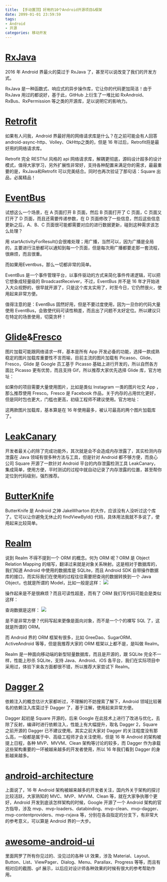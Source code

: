 ```yaml
---
title: 【手动置顶】好用的10个Android开源项目&框架
date: 2099-01-01 23:59:59
tags: 
- Android
- 开源
categories: 移动开发
---
```


# [RxJava](https://github.com/ReactiveX/RxJava)

2016 年 Android 界最火的莫过于 RxJava 了，甚至可以说改变了我们的开发方式。

RxJava 是一种函数式、响应式的异步操作库，它让你的代码更加简洁！由于 RxJava 用过的都说好，基于此，GitHub 上衍生了一堆比如 RxAndroid、RxBus、RxPermission 等之类的开源库，足以说明它的影响力。

# [Retrofit](https://github.com/square/retrofit)

如果有人问我，Android 界最好用的网络请求库是什么？在之前可能会有人回答 android-async-http、Volley、OkHttp之类的，但是 16 年过后，Retrofit将是最好用的网络请求库。

Retrofit 完全 RESTful 风格的 api 网络请求库，解耦更彻底，源码设计超多的设计模式，值得大家学习，另外扩展性非常好，支持各种配置来满足你的需求，最最重要的是，RxJava和Retrofit 可以完美结合。同时也再次验证了那句话：Square 出品，必属精品！

# [EventBus](https://github.com/greenrobot/EventBus)

试想这么一个场景，在 A 页面打开 B 页面，然后 B 页面打开了 C 页面，C 页面又打开了 D 页面，而且还需要传递参数，在 D 页面修改了一些信息，然后这些信息更新之后，A、B、C 页面很可能都需要对应的进行数据更新，碰到这种需求该怎么处理？

用 startActivityForResult()会很难处理；用广播，当然可以，因为广播是全局的，主要进行注册都可以通知到每一个页面，但是每次用广播都要走那一套流程，很麻烦，而且很重。

而如果用Eventbus，那么一切都非常的简单。

EventBus 是一个事件管理平台，以事件驱动的方式来简化事件传递逻辑，可以把它想象成轻量级的 BroadcastReceiver，不过，EventBus 并不是 16 年才开始进入大众视野的，很早就开源了，只是这个库太实用了，时至今日，它仍然很火，使用起来非常方便。

值得注意的是：EventBus 固然好用，但是不要过度使用，因为一旦你的代码大量使用 EventBus，会致使代码可读性稍差，而且出了问题不太好定位。所以建议只在特定的场景使用，切莫贪杯！

# [Glide](https://github.com/bumptech/glide)&[Fresco](https://github.com/facebook/fresco)

图片加载可能跟网络请求一样，基本是所有 App 开发必备的功能，选择一款成熟稳定的图片加载库重要性不言而喻，目前主流的图片加载有 Picasso、Glide、Fresco，Glide 是 Google 员工基于 Picasso 基础上进行开发的，所以自然各方面比 Picasso 更有优势，而且支持 Gif，所以推荐大家优先选择 Glide 库，官方地址：

如果你的项目需要大量使用图片，比如是类似 Instagram 一类的图片社交 App ，那么推荐使用 Fresco。Fresco 是 Facebook 作品，关于内存的占用优化更好，但是同时包也更大，门槛也更高，初级工程师不建议使用。官方地址：

这两款图片加载库，基本算是在 16 年使用最多，被认可最高的两个图片加载库了。

# [LeakCanary](https://github.com/square/leakcanary)

开发者最关心的除了完成功能外，其次就是会不会造成内存泄露了，其实检测内存泄露在 Java 领域有很多种方法与工具，但是针对 Android 都不够方便，而良心公司 Square 开源了一款针对 Android 平台的内存泄露检测工具 LeakCanary，集成简单，使用方便，平时测试的过程中就自动记录了内存泄露的位置，甚至帮你定位到代码级别，强烈推荐。

# [ButterKnife](https://github.com/JakeWharton/butterknife)

ButterKnife 是 Android 之神 JakeWharton 的大作，应该没有人没听过这个库了。它可以让你避免无休止的 findViewById() 代码，具体用法我就不多说了，使用起来比较简单。

# [Realm](https://realm.io/)

说到 Realm 不得不提到一个 ORM 的概念。何为 ORM 呢？ORM 是 Object Relation Mapping 的缩写，翻译过来就是对象关系映射。这是相对于数据库的，我们知道 Android 中使用的数据库是 SQLite，而且 Android SDK 自带操作数据库的接口，而实际我们在使用的过程往往需要把查询的数据转换到一个 Java Object，也就是所谓的 Model，比如一般是这样：
![](http://odudmq0qg.bkt.clouddn.com/opensource_01.png)

操作起来是不是很麻烦？而且可读性超差，而有了 ORM 我们写代码可能会是类似这样：

查询数据是这样：
![](http://odudmq0qg.bkt.clouddn.com/opensource_02.png)

是不是非常方便？代码写起来更像是面向对象，而不是一个个的裸写 SQL 了，这就是所谓的 ORM。

而 Android 界的 ORM 框架有很多，比如 GreeDao、SugarORM、ActiveAndroid 等等，但是我推荐大家的 ORM 框架以上都不是，是叫做 Realm。

Realm 是一种面向移动端的新型轻量数据库，而且是开源的，跟 SQLite 完全不一样，性能上秒杀 SQLite，支持 Java、Android、iOS 各平台，我们在实际项目中采用过，体验下来各方面都很不错，所以推荐大家尝试下 Realm。

# [Dagger 2](https://github.com/google/dagger)

依赖注入的概念估计大家都听过，不理解的不妨搜索了解下，Android 领域比较著名的依赖注入库莫过于 Dagger 了，基于注解，使用起来异常方便。

Dagger 起初是 Square 开源的，后来 Google 在此技术上进行了改进与优化，去除了反射，编译时进行依赖注入，性能上有大幅提升，取名 Dagger 2，Square 之前开源的 Dagger 已不建议使用。其实之前大家对 Dagger 的关注程度没有那么高，一般都是属于中、高级工程师才会关注使用，但是 16 年 Android 的架构被提上日程，各种 MVP、MVVM、Clean 架构等讨论的较多，而 Dagger 作为承载这些架构重要的一环被越来越多的开发者使用，所以 16 年我们看到 Dagger 的身影越来越多。

# [android-architecture](https://github.com/googlesamples/android-architecture)

上面说了，16 年 Android 架构被越来越多的开发者关注，国内外关于架构的探讨比较活跃，大家熟知的 MVC、MVP、MVVM、Clean 等，就在大家争执哪个更好，Android 开发到底该怎样架构的时候，Google 开源了一个 Android 架构的官方指导，涉及 mvp、mvp-loaders、databinding、mvp-clean、mvp-dagger、mvp-contentproviders、mvp-rxjava 等，分别在各自指定的分支下，有非常大的参考意义，可以算是 Android 界的一大步。

# [awesome-android-ui](https://github.com/wasabeef/awesome-android-ui)

里面网罗了所有你见过的、没见过的各种 UI 效果，涉及 Material、Layout、Button、List、ViewPager、Dialog、Menu、Parallax、Progress 等等，而且有相对应的截图、gif 展示，以后应对设计师各种效果的时候有很大的参考帮助作用。
